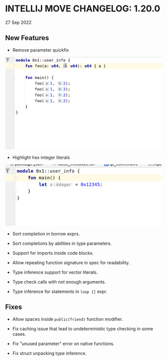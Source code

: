 # INTELLIJ MOVE CHANGELOG: 1.20.0

27 Sep 2022

## New Features

* Remove parameter quickfix

![remove_param](./static/remove_param.gif)

* Highlight hex integer literals 

![hex_int](./static/hex_int.png)

* Sort completion in borrow exprs.  

* Sort completions by abilities in type parameters.

* Support for imports inside code blocks. 
  
* Allow repeating function signature in spec for readability. 

* Type inference support for vector literals.

* Type check calls with not enough arguments.

* Type inference for statements in `loop {}` expr.

## Fixes

* Allow spaces inside `public(friend)` function modifier.

* Fix caching issue that lead to undeterministic type checking in some cases.

* Fix "unused parameter" error on native functions.

* Fix struct unpacking type inference. 
